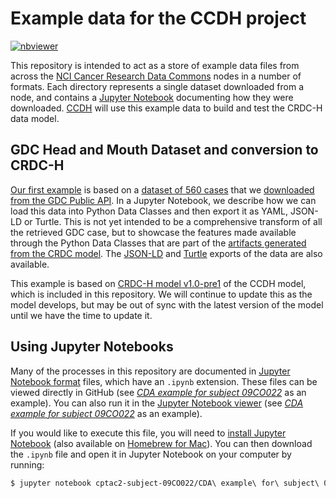 # Example data for the CCDH project

[![nbviewer](https://raw.githubusercontent.com/jupyter/design/master/logos/Badges/nbviewer_badge.svg)](https://nbviewer.jupyter.org/github/cancerDHC/example-data/)

This repository is intended to act as a store of example data files from across
the [NCI Cancer Research Data Commons](https://datascience.cancer.gov/data-commons)
nodes in a number of formats. Each directory represents a single dataset downloaded
from a node, and contains a [Jupyter Notebook](https://jupyter.org/) documenting how
they were downloaded. [CCDH](https://datacommons.cancer.gov/center-cancer-data-harmonization)
will use this example data to build and test the CRDC-H data model.

## GDC Head and Mouth Dataset and conversion to CRDC-H

[Our first example](https://nbviewer.jupyter.org/github/cancerDHC/example-data/blob/main/GDC%20to%20CCDH%20conversion.ipynb) is based on a [dataset of 560 cases](./head-and-mouth/gdc-head-and-mouth.json) that we [downloaded from the GDC Public API](https://nbviewer.jupyter.org/github/cancerDHC/example-data/blob/main/head-and-mouth/Head%20and%20Mouth%20Cancer%20Datasets.ipynb). In a Jupyter Notebook, we describe how we can load this data into Python Data Classes and then export it as YAML, JSON-LD or Turtle. This is not yet intended to be a comprehensive transform of all the retrieved GDC case, but to showcase the features made available through the Python Data Classes that are part of the [artifacts generated from the CRDC model](https://github.com/cancerDHC/ccdhmodel/). The [JSON-LD](./head-and-mouth/diagnoses.jsonld) and [Turtle](./head-and-mouth/diagnoses.ttl) exports of the data are also available.

This example is based on [CRDC-H model v1.0-pre1](https://github.com/cancerDHC/ccdhmodel/releases/tag/v1.0-pre1) of the CCDH model, which is included in this repository. We will continue to update this as the model develops, but may be out of sync with the latest version of the model until we have the time to update it.

## Using Jupyter Notebooks

Many of the processes in this repository are documented in
[Jupyter Notebook format](https://nbformat.readthedocs.io/) files,
which have an `.ipynb` extension. These files can be viewed directly in
GitHub (see
*[CDA example for subject 09CO022](./cptac2-subject-09CO022/CDA%20example%20for%20subject%2009CO022.ipynb)*
as an example). You can also run it in the [Jupyter Notebook viewer](https://nbviewer.jupyter.org/) (see
*[CDA example for subject 09CO022](https://nbviewer.jupyter.org/github/cancerDHC/example-data/blob/0a983991cbc274a7fbf3121aa8ae10047549fa1a/cptac2-subject-09CO022/CDA%20example%20for%20subject%2009CO022.ipynb)*
as an example).

If you would like to execute this file, you will need to
[install Jupyter Notebook](https://jupyter.org/install.html) (also available on [Homebrew for Mac](https://formulae.brew.sh/formula/jupyterlab#default)). You can then download
the `.ipynb` file and open it in Jupyter Notebook on your computer by running:

```bash
$ jupyter notebook cptac2-subject-09CO022/CDA\ example\ for\ subject\ 09CO022.ipynb
```
